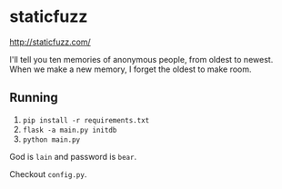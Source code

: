 # staticfuzz
http://staticfuzz.com/

I'll tell you ten memories of anonymous people, from oldest
to newest. When we make a new memory, I forget the oldest
to make room.


## Running

  1. `pip install -r requirements.txt`
  2. `flask -a main.py initdb`
  3. `python main.py`

God is `lain` and password is `bear`.

Checkout `config.py`.
